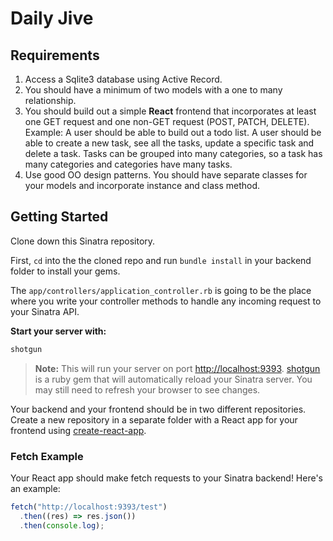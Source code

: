 # Daily Jive

## Requirements

1. Access a Sqlite3 database using Active Record.
2. You should have a minimum of two models with a one to many relationship.
3. You should build out a simple **React** frontend that incorporates at least
   one GET request and one non-GET request (POST, PATCH, DELETE).
      Example: A user should be able to build out a todo list. 
      A user should be able to create a new task, see all the tasks, 
      update a specific task and delete a task. Tasks can be grouped into many
      categories, so a task has many categories and categories have many tasks.
4. Use good OO design patterns. You should have separate classes for your
   models and incorporate instance and class method.

## Getting Started

Clone down this Sinatra repository.

First, `cd` into the the cloned repo and run `bundle install` in your backend
folder to install your gems.

The `app/controllers/application_controller.rb` is going to be the place where 
you write your controller methods to handle any incoming request to your Sinatra API.

**Start your server with:**

```sh
shotgun
```

> **Note:** This will run your server on port
> [http://localhost:9393](http://localhost:9393).
> [shotgun](https://github.com/rtomayko/shotgun) is a ruby gem that will
> automatically reload your Sinatra server. You may still need to refresh your
> browser to see changes.

Your backend and your frontend should be in two different repositories. Create a
new repository in a separate folder with a React app for your frontend using
[create-react-app][].

### Fetch Example

Your React app should make fetch requests to your Sinatra backend! Here's an
example:

```js
fetch("http://localhost:9393/test")
  .then((res) => res.json())
  .then(console.log);
```

[create-react-app]: https://create-react-app.dev/docs/getting-started
